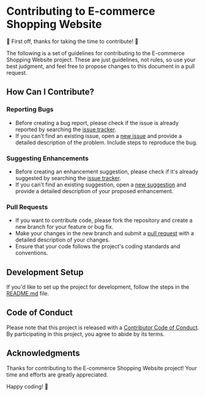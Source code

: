 # Contributing to E-commerce Shopping Website

🎉 First off, thanks for taking the time to contribute! 🎉

The following is a set of guidelines for contributing to the E-commerce Shopping Website project. These are just guidelines, not rules, so use your best judgment, and feel free to propose changes to this document in a pull request.

## How Can I Contribute?

### Reporting Bugs

- Before creating a bug report, please check if the issue is already reported by searching the [issue tracker](link-to-your-issue-tracker).
- If you can't find an existing issue, open a [new issue](link-to-new-issue) and provide a detailed description of the problem. Include steps to reproduce the bug.

### Suggesting Enhancements

- Before creating an enhancement suggestion, please check if it's already suggested by searching the [issue tracker](link-to-your-issue-tracker).
- If you can't find an existing suggestion, open a [new suggestion](link-to-new-suggestion) and provide a detailed description of your proposed enhancement.

### Pull Requests

- If you want to contribute code, please fork the repository and create a new branch for your feature or bug fix.
- Make your changes in the new branch and submit a [pull request](link-to-pull-requests) with a detailed description of your changes.
- Ensure that your code follows the project's coding standards and conventions.

## Development Setup

If you'd like to set up the project for development, follow the steps in the [README.md](link-to-readme) file.

## Code of Conduct

Please note that this project is released with a [Contributor Code of Conduct](link-to-code-of-conduct). By participating in this project, you agree to abide by its terms.

## Acknowledgments

Thanks for contributing to the E-commerce Shopping Website project! Your time and efforts are greatly appreciated.

Happy coding! 🚀
